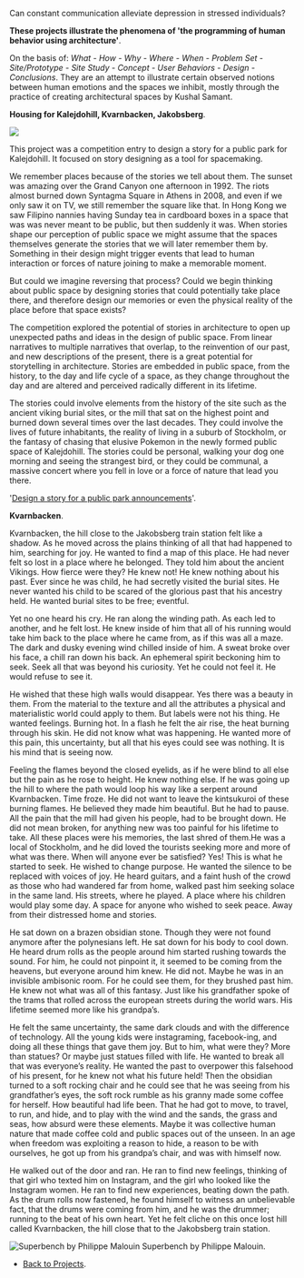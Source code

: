 Can constant communication alleviate depression in stressed individuals?

**These projects illustrate the phenomena of 'the programming of human behavior using architecture'**.

On the basis of: _What - How - Why - Where - When - Problem Set - Site/Prototype - Site Study - Concept - User Behaviors - Design - Conclusions_. They are an attempt to illustrate certain observed notions between human emotions and the spaces we inhibit, mostly through the practice of creating architectural spaces by Kushal Samant.

**Housing for Kalejdohill, Kvarnbacken, Jakobsberg**.

![](https://66.media.tumblr.com/30b99d101e634c81f1cfc6bf38fbdded/9a0fb41c47a06956-93/s540x810/2da291cc4a6784576502568aae019af8d0008475.gif)

This project was a competition entry to design a story for a public park for Kalejdohill. It focused on story designing as a tool for spacemaking.

We remember places because of the stories we tell about them. The sunset was amazing over the Grand Canyon one afternoon in 1992. The riots almost burned down Syntagma Square in Athens in 2008, and even if we only saw it on TV, we still remember the square like that. In Hong Kong we saw Filipino nannies having Sunday tea in cardboard boxes in a space that was was never meant to be public, but then suddenly it was. When stories shape our perception of public space we might assume that the spaces themselves generate the stories that we will later remember them by. Something in their design might trigger events that lead to human interaction or forces of nature joining to make a memorable moment.

But could we imagine reversing that process? Could we begin thinking about public space by designing stories that could potentially take place there, and therefore design our memories or even the physical reality of the place before that space exists?

The competition explored the potential of stories in architecture to open up unexpected paths and ideas in the design of public space. From linear narratives to multiple narratives that overlap, to the reinvention of our past, and new descriptions of the present, there is a great potential for storytelling in architecture. Stories are embedded in public space, from the history, to the day and life cycle of a space, as they change throughout the day and are altered and perceived radically different in its lifetime.

The stories could involve elements from the history of the site such as the ancient viking burial sites, or the mill that sat on the highest point and burned down several times over the last decades. They could involve the lives of future inhabitants, the reality of living in a suburb of Stockholm, or the fantasy of chasing that elusive Pokemon in the newly formed public space of Kalejdohill. The stories could be personal, walking your dog one morning and seeing the strangest bird, or they could be communal, a massive concert where you fell in love or a force of nature that lead you there.

'<a href="https://www.e-flux.com/announcements/96350/design-a-story-for-a-public-park" rel="noopener noreferrer" target="_blank">Design a story for a public park announcements</a>'.

**Kvarnbacken**.

Kvarnbacken, the hill close to the Jakobsberg train station felt like a shadow. As he moved across the plains thinking of all that had happened to him, searching for joy. He wanted to find a map of this place. He had never felt so lost in a place where he belonged. They told him about the ancient Vikings. How fierce were they? He knew not! He knew nothing about his past. Ever since he was child, he had secretly visited the burial sites. He never wanted his child to be scared of the glorious past that his ancestry held. He wanted burial sites to be free; eventful.

Yet no one heard his cry. He ran along the winding path. As each led to another, and he felt lost. He knew inside of him that all of his running would take him back to the place where he came from, as if this was all a maze. The dark and dusky evening wind chilled inside of him. A sweat broke over his face, a chill ran down his back. An ephemeral spirit beckoning him to seek. Seek all that was beyond his curiosity. Yet he could not feel it. He would refuse to see it.

He wished that these high walls would disappear. Yes there was a beauty in them. From the material to the texture and all the attributes a physical and materialistic world could apply to them. But labels were not his thing. He wanted feelings. Burning hot. In a flash he felt the air rise, the heat burning through his skin. He did not know what was happening. He wanted more of this pain, this uncertainty, but all that his eyes could see was nothing. It is his mind that is seeing now.

Feeling the flames beyond the closed eyelids, as if he were blind to all else but the pain as he rose to height. He knew nothing else. If he was going up the hill to where the path would loop his way like a serpent around Kvarnbacken. Time froze. He did not want to leave the kintsukuroi of these burning flames. He believed they made him beautiful. But he had to pause. All the pain that the mill had given his people, had to be brought down. He did not mean broken, for anything new was too painful for his lifetime to take. All these places were his memories, the last shred of them.He was a local of Stockholm, and he did loved the tourists seeking more and more of what was there. When will anyone ever be satisfied? Yes! This is what he started to seek. He wished to change purpose. He wanted the silence to be replaced with voices of joy. He heard guitars, and a faint hush of the crowd as those who had wandered far from home, walked past him seeking solace in the same land. His streets, where he played. A place where his children would play some day. A space for anyone who wished to seek peace. Away from their distressed home and stories.

He sat down on a brazen obsidian stone. Though they were not found anymore after the polynesians left. He sat down for his body to cool down. He heard drum rolls as the people around him started rushing towards the sound. For him, he could not pinpoint it, it seemed to be coming from the heavens, but everyone around him knew. He did not. Maybe he was in an invisible ambisonic room. For he could see them, for they brushed past him. He knew not what was all of this fantasy. Just like his grandfather spoke of the trams that rolled across the european streets during the world wars. His lifetime seemed more like his grandpa’s.

He felt the same uncertainty, the same dark clouds and with the difference of technology. All the young kids were instagraming, facebook-ing, and doing all these things that gave them joy. But to him, what were they? More than statues? Or maybe just statues filled with life. He wanted to break all that was everyone’s reality. He wanted the past to overpower this falsehood of his present, for he knew not what his future held! Then the obsidian turned to a soft rocking chair and he could see that he was seeing from his grandfather’s eyes, the soft rock rumble as his granny made some coffee for herself. How beautiful had life been. That he had got to move, to travel, to run, and hide, and to play with the wind and the sands, the grass and seas, how absurd were these elements. Maybe it was collective human nature that made coffee cold and public spaces out of the unseen. In an age when freedom was exploiting a reason to hide, a reason to be with ourselves, he got up from his grandpa’s chair, and was with himself now.

He walked out of the door and ran. He ran to find new feelings, thinking of that girl who texted him on Instagram, and the girl who looked like the Instagram women. He ran to find new experiences, beating down the path. As the drum rolls now fastened, he found himself to witness an unbelievable fact, that the drums were coming from him, and he was the drummer; running to the beat of his own heart. Yet he felt cliche on this once lost hill called Kvarnbacken, the hill close that to the Jakobsberg train station.

![_Superbench by Philippe Malouin_](https://66.media.tumblr.com/8844be938c7c2a256e7380bccdcb2e7e/9a0fb41c47a06956-12/s540x810/30168b014ee8321f215c0f85aa33fad8bd9be435.jpg)
Superbench by Philippe Malouin.

- <a href="https://kushalsamant.github.io/projects.html">Back to Projects</a>.